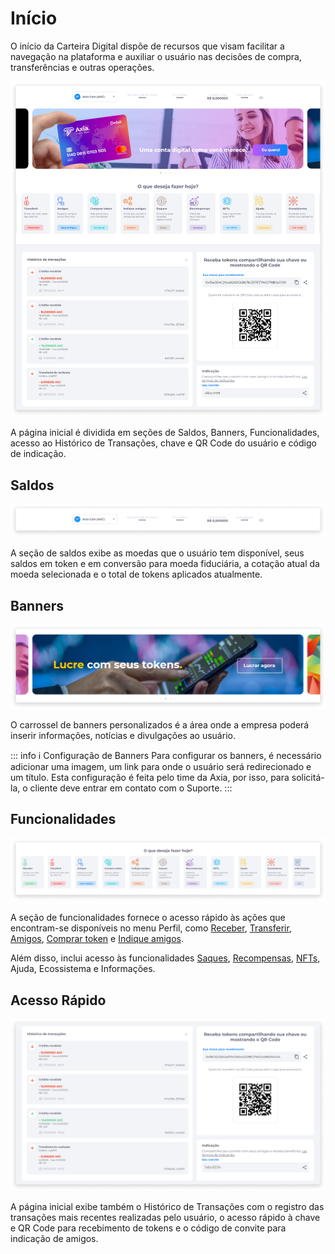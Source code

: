 # Início
O início da Carteira Digital dispõe de recursos que visam facilitar a navegação na plataforma e auxiliar o usuário nas decisões de compra, transferências e outras operações.

![image](../img/wallet/wallet_home.png)

A página inicial é dividida em seções de Saldos, Banners, Funcionalidades, acesso ao Histórico de Transações, chave e QR Code do usuário e código de indicação.

## Saldos

![image](../img/wallet/wallet_home_balances.png)

A seção de saldos exibe as moedas que o usuário tem disponível, seus saldos em token e em conversão para moeda fiduciária, a cotação atual da moeda selecionada e o total de tokens aplicados atualmente.

## Banners

![image](../img/wallet/wallet_home_banners.png)

O carrossel de banners personalizados é a área onde a empresa poderá inserir informações, notícias e divulgações ao usuário.

::: info ℹ️ <infoblocktitle>Configuração de Banners</infoblocktitle>
<infoblocktext>Para configurar os banners, é necessário adicionar uma imagem, um link para onde o usuário será redirecionado e um título. Esta configuração é feita pelo time da Axia, por isso, para solicitá-la, o cliente deve entrar em contato com o Suporte.</infoblocktext>
:::

## Funcionalidades

![image](../img/wallet/wallet_home_functionalities.png)

A seção de funcionalidades fornece o acesso rápido às ações que encontram-se disponíveis no menu Perfil, como [Receber](../wallet/receive.md), [Transferir](../wallet/transfer.md), [Amigos](../wallet/friends.md), [Comprar token](../wallet/buytokens.md) e [Indique amigos](../wallet/friendsindication.md).

Além disso, inclui acesso às funcionalidades [Saques](../wallet/withdrawals.md), [Recompensas](../wallet/rewards.md), [NFTs](../wallet/nfts.md), Ajuda, Ecossistema e Informações.

## Acesso Rápido

![image](../img/wallet/wallet_home_quickaccess.png)

A página inicial exibe também o Histórico de Transações com o registro das transações mais recentes realizadas pelo usuário, o acesso rápido à chave e QR Code para recebimento de tokens e o código de convite para indicação de amigos.